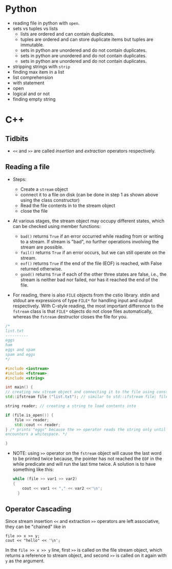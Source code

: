 # Python

- reading file in python with `open`.
- sets vs tuples vs lists
  - lists are ordered and can contain duplicates.
  - tuples are ordered and can store duplicate items but tuples are immutable.
  - sets in python are unordered and do not contain duplicates.
  - sets in python are unordered and do not contain duplicates.
  - sets in python are unordered and do not contain duplicates.
- stripping strings with `strip`
- finding max item in a list
- list comprehension
- with statement
- open
- logical and or not
- finding empty string

# C++

## Tidbits

- `<<` and `>>` are called _insertion_ and _extraction_ operators respectively.

## Reading a file

- Steps:

  - Create a `stream` object
  - connect it to a file on disk (can be done in step 1 as shown above using the
    class constructor)
  - Read the file contents in to the stream object
  - close the file

- At various stages, the stream object may occupy different states, which can be
  checked using member functions:

  - `bad()` returns `True` if an error occurred while reading from or writing to
    a stream. If stream is "bad", no further operations involving the stream are
    possible.
  - `fail()` returns `True` if an error occurs, but we can still operate on the
    stream.
  - `eof()` returns `True` if the end of the file (EOF) is reached, with False
    returned otherwise.
  - `good()` returns `True` if each of the other three states are false, i.e.,
    the stream is neither bad nor failed, nor has it reached the end of the
    file.

- For reading, there is also `FILE` objects from the cstio library. stdin and
  stdout are expressions of type `FILE*` for handling input and output
  respectively. With C-style reading, the most important difference to the
  `fstream` class is that `FILE*` objects do not close files automatically,
  whereas the `fstream` destructor closes the file for you.

```cpp
/*
list.txt
----------
eggs
ham
eggs and spam
spam and eggs
*/

#include <iostream>
#include <fstream>
#include <string>

int main() {
// creating new stream object and connecting it to the file using constructor
std::ifstream file ("list.txt"); // similar to std::ifstream file; file.open("list.txt")

string reader; // creating a string to load contents into

if (file.is_open()) {
	file >> reader;
	std::cout << reader;
} /* prints "eggs" because the >> operator reads the string only until it
encounters a whitespace. */

}
```

- NOTE: using `>>` operator on the `fstream` object will cause the last word to
  be printed twice because, the pointer has not reached the `EOF` in the while
  predicate and will run the last time twice. A solution is to have something
  like this:
  ```cpp
  while (file >> var1 >> var2)
  {
  	  cout << var1 << "," << var2 <<'\n';
    }
  ```

## Operator Cascading

Since stream insertion `<<` and extraction `>>` operators are left associative,
they can be "chained" like in

```
file >> x >> y;
cout << "hello" << '\n';
```

In the `file >> x >> y` line, first `>>` is called on the file stream object,
which returns a reference to stream object, and second `>>` is called on it
again with `y` as the argument.
